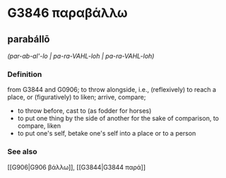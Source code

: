 # G3846 παραβάλλω

## parabállō

_(par-ab-al'-lo | pa-ra-VAHL-loh | pa-ra-VAHL-loh)_

### Definition

from G3844 and G0906; to throw alongside, i.e., (reflexively) to reach a place, or (figuratively) to liken; arrive, compare; 

- to throw before, cast to (as fodder for horses)
- to put one thing by the side of another for the sake of comparison, to compare, liken
- to put one's self, betake one's self into a place or to a person

### See also

[[G906|G906 βάλλω]], [[G3844|G3844 παρά]]
